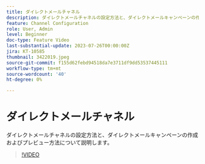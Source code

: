 ```yaml
---
title: ダイレクトメールチャネル
description: ダイレクトメールチャネルの設定方法と、ダイレクトメールキャンペーンの作成およびプレビュー方法について説明します。
feature: Channel Configuration
role: User, Admin
level: Beginner
doc-type: Feature Video
last-substantial-update: 2023-07-26T00:00:00Z
jira: KT-10585
thumbnail: 3422019.jpeg
source-git-commit: f155d62febd94518da7e3711df9dd53537445111
workflow-type: tm+mt
source-wordcount: '40'
ht-degree: 0%

---
```



# ダイレクトメールチャネル

ダイレクトメールチャネルの設定方法と、ダイレクトメールキャンペーンの作成およびプレビュー方法について説明します。

>[!VIDEO](https://video.tv.adobe.com/v/3422019/?learn=on)
